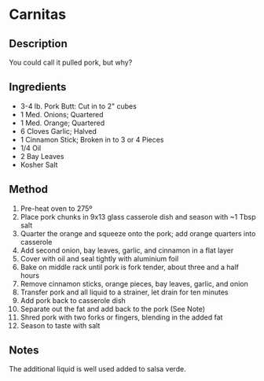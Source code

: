 # Carnitas

## Description
You could call it pulled pork, but why?

## Ingredients
* 3-4 lb. Pork Butt: Cut in to 2" cubes
* 1 Med. Onions; Quartered
* 1 Med. Orange; Quartered
* 6 Cloves Garlic; Halved
* 1 Cinnamon Stick; Broken in to 3 or 4 Pieces
* 1/4 Oil
* 2 Bay Leaves
* Kosher Salt

## Method
1. Pre-heat oven to 275º
2. Place pork chunks in 9x13 glass casserole dish and season with ~1 Tbsp salt
3. Quarter the orange and squeeze onto the pork; add orange quarters into casserole
4. Add second onion, bay leaves, garlic, and cinnamon in a flat layer
5. Cover with oil and seal tightly with aluminium foil
6. Bake on middle rack until pork is fork tender, about three and a half hours
7. Remove cinnamon sticks, orange pieces, bay leaves, garlic, and onion
8. Transfer pork and all liquid to a strainer, let drain for ten minutes
9. Add pork back to casserole dish
10. Separate out the fat and add back to the pork (See Note)
11. Shred pork with two forks or fingers, blending in the added fat
12. Season to taste with salt

## Notes
The additional liquid is well used added to salsa verde.
